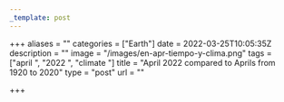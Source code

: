 ```yaml
---
_template: post
---
```




+++
aliases = ""
categories = ["Earth"]
date = 2022-03-25T10:05:35Z
description = ""
image = "/images/en-apr-tiempo-y-clima.png"
tags = ["april ", "2022 ", "climate "]
title = "April 2022 compared to Aprils from 1920 to 2020"
type = "post"
url = ""

+++
